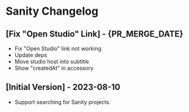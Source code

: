 # Sanity Changelog

## [Fix "Open Studio" Link] - {PR_MERGE_DATE}

- Fix "Open Studio" link not working
- Update deps
- Move studio host into subtitle
- Show "createdAt" in accessory

## [Initial Version] - 2023-08-10

- Support searching for Sanity projects.
